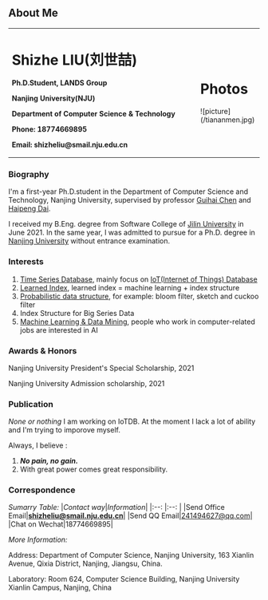 ## About Me
<table border="0">
  <tr>
    <td width="75%">
      <p><h1>Shizhe LIU(刘世喆)</h1></p>
      <p><b>Ph.D.Student, LANDS Group</b></p>
      <p><b>Nanjing University(NJU)</b></p>
      <p><b>Department of Computer Science & Technology</b></p>
      <p><b>Phone: 18774669895</b></p>
      <p><b>Email: shizheliu@smail.nju.edu.cn</b></p>
    </td>
    <td width="25%">
      <p><h1>Photos</h1></p>
      ![picture](/tiananmen.jpg)
    </td>
  </tr>
</table>

### Biography

I'm a first-year Ph.D.student in the Department of Computer Science and Technology, Nanjing University, supervised by professor [Guihai Chen](http://cs.nju.edu.cn/gchen) and [Haipeng Dai](https://cs.nju.edu.cn/daihp/).

I received my B.Eng. degree from Software College of [Jilin University](https://www.jlu.edu.cn/) in June 2021. In the same year, I was admitted to pursue for a Ph.D. degree in [Nanjing University](https://www.nju.edu.cn/) without entrance examination.

### Interests

1. [Time Series Database](https://github.com/Josehokec/Time-Series-Database), mainly focus on [IoT(Internet of Things) Database](https://iotdb.apache.org/zh/)
2. [Learned Index](https://dl.acm.org/doi/pdf/10.1145/3183713.3196909), learned index = machine learning + index structure
3. [Probabilistic data structure](https://en.wikipedia.org/wiki/Category:Probabilistic_data_structures), for example: bloom filter, sketch and cuckoo filter
4. Index Structure for Big Series Data
5. [Machine Learning & Data Mining](http://www.lamda.nju.edu.cn/CH.MainPage.ashx), people who work in computer-related jobs are interested in AI

### Awards & Honors
Nanjing University President's Special Scholarship, 2021

Nanjing University Admission scholarship, 2021

### Publication
*None or nothing*
I am working on IoTDB. At the moment I lack a lot of ability and I'm trying to imporove myself.

Always, I believe : 
1. ***No pain, no gain.***
2. With great power comes great responsibility.

### Correspondence
*Sumarry Table:*
|*Contact way*|*Information*|
|:--: |:--: |
|Send Office Email|**shizheliu@smail.nju.edu.cn**|
|Send QQ Email|241494627@qq.com|
|Chat on Wechat|18774669895|

*More Information:*
 
Address: Department of Computer Science, Nanjing University, 163 Xianlin Avenue, Qixia District, Nanjing, Jiangsu, China.

Laboratory: Room 624, Computer Science Building, Nanjing University Xianlin Campus, Nanjing, China

